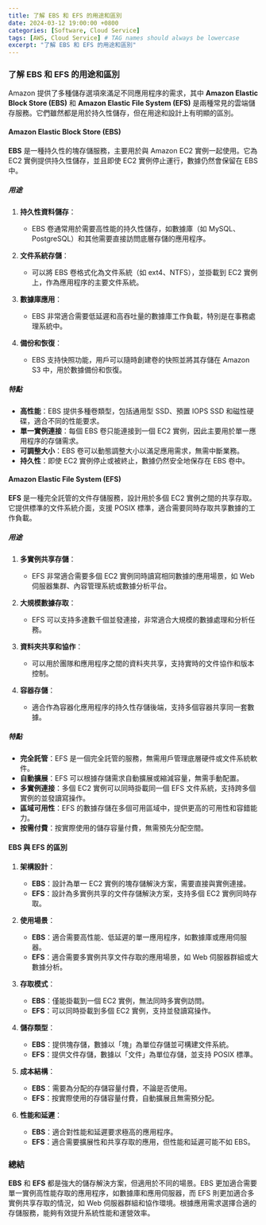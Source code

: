 ```yaml
---
title: 了解 EBS 和 EFS 的用途和區別
date: 2024-03-12 19:00:00 +0800
categories: [Software, Cloud Service]
tags: [AWS, Cloud Service] # TAG names should always be lowercase
excerpt: "了解 EBS 和 EFS 的用途和區別"
---
```


### 了解 EBS 和 EFS 的用途和區別

Amazon 提供了多種儲存選項來滿足不同應用程序的需求，其中 **Amazon Elastic Block Store (EBS)** 和 **Amazon Elastic File System (EFS)** 是兩種常見的雲端儲存服務。它們雖然都是用於持久性儲存，但在用途和設計上有明顯的區別。

#### **Amazon Elastic Block Store (EBS)**

**EBS** 是一種持久性的塊存儲服務，主要用於與 Amazon EC2 實例一起使用。它為 EC2 實例提供持久性儲存，並且即使 EC2 實例停止運行，數據仍然會保留在 EBS 中。

##### **用途**

1. **持久性資料儲存**：
   - EBS 卷通常用於需要高性能的持久性儲存，如數據庫（如 MySQL、PostgreSQL）和其他需要直接訪問底層存儲的應用程序。

2. **文件系統存儲**：
   - 可以將 EBS 卷格式化為文件系統（如 ext4、NTFS），並掛載到 EC2 實例上，作為應用程序的主要文件系統。

3. **數據庫應用**：
   - EBS 非常適合需要低延遲和高吞吐量的數據庫工作負載，特別是在事務處理系統中。

4. **備份和恢復**：
   - EBS 支持快照功能，用戶可以隨時創建卷的快照並將其存儲在 Amazon S3 中，用於數據備份和恢復。

##### **特點**

- **高性能**：EBS 提供多種卷類型，包括通用型 SSD、預置 IOPS SSD 和磁性硬碟，適合不同的性能要求。
- **單一實例連接**：每個 EBS 卷只能連接到一個 EC2 實例，因此主要用於單一應用程序的存儲需求。
- **可調整大小**：EBS 卷可以動態調整大小以滿足應用需求，無需中斷業務。
- **持久性**：即使 EC2 實例停止或被終止，數據仍然安全地保存在 EBS 卷中。

#### **Amazon Elastic File System (EFS)**

**EFS** 是一種完全託管的文件存儲服務，設計用於多個 EC2 實例之間的共享存取。它提供標準的文件系統介面，支援 POSIX 標準，適合需要同時存取共享數據的工作負載。

##### **用途**

1. **多實例共享存儲**：
   - EFS 非常適合需要多個 EC2 實例同時讀寫相同數據的應用場景，如 Web 伺服器集群、內容管理系統或數據分析平台。

2. **大規模數據存取**：
   - EFS 可以支持多達數千個並發連接，非常適合大規模的數據處理和分析任務。

3. **資料夾共享和協作**：
   - 可以用於團隊和應用程序之間的資料夾共享，支持實時的文件協作和版本控制。

4. **容器存儲**：
   - 適合作為容器化應用程序的持久性存儲後端，支持多個容器共享同一套數據。

##### **特點**

- **完全託管**：EFS 是一個完全託管的服務，無需用戶管理底層硬件或文件系統軟件。
- **自動擴展**：EFS 可以根據存儲需求自動擴展或縮減容量，無需手動配置。
- **多實例連接**：多個 EC2 實例可以同時掛載同一個 EFS 文件系統，支持跨多個實例的並發讀寫操作。
- **區域可用性**：EFS 的數據存儲在多個可用區域中，提供更高的可用性和容錯能力。
- **按需付費**：按實際使用的儲存容量付費，無需預先分配空間。

#### **EBS 與 EFS 的區別**

1. **架構設計**：
   - **EBS**：設計為單一 EC2 實例的塊存儲解決方案，需要直接與實例連接。
   - **EFS**：設計為多實例共享的文件存儲解決方案，支持多個 EC2 實例同時存取。

2. **使用場景**：
   - **EBS**：適合需要高性能、低延遲的單一應用程序，如數據庫或應用伺服器。
   - **EFS**：適合需要多實例共享文件存取的應用場景，如 Web 伺服器群組或大數據分析。

3. **存取模式**：
   - **EBS**：僅能掛載到一個 EC2 實例，無法同時多實例訪問。
   - **EFS**：可以同時掛載到多個 EC2 實例，支持並發讀寫操作。

4. **儲存類型**：
   - **EBS**：提供塊存儲，數據以「塊」為單位存儲並可構建文件系統。
   - **EFS**：提供文件存儲，數據以「文件」為單位存儲，並支持 POSIX 標準。

5. **成本結構**：
   - **EBS**：需要為分配的存儲容量付費，不論是否使用。
   - **EFS**：按實際使用的存儲容量付費，自動擴展且無需預分配。

6. **性能和延遲**：
   - **EBS**：適合對性能和延遲要求極高的應用程序。
   - **EFS**：適合需要擴展性和共享存取的應用，但性能和延遲可能不如 EBS。

### 總結

**EBS** 和 **EFS** 都是強大的儲存解決方案，但適用於不同的場景。EBS 更加適合需要單一實例高性能存取的應用程序，如數據庫和應用伺服器，而 EFS 則更加適合多實例共享存取的情況，如 Web 伺服器群組和協作環境。根據應用需求選擇合適的存儲服務，能夠有效提升系統性能和運營效率。
